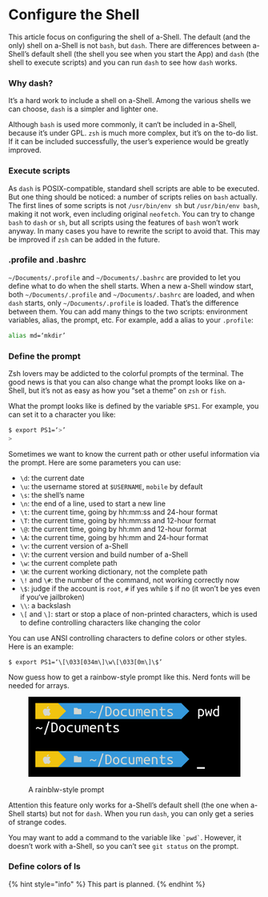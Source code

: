 # Configure the Shell

This article focus on configuring the shell of a-Shell. The default (and the only) shell on a-Shell is not `bash`, but `dash`. There are differences between a-Shell’s default shell (the shell you see when you start the App) and `dash` (the shell to execute scripts) and you can run `dash` to see how `dash` works.

### Why dash?

It’s a hard work to include a shell on a-Shell. Among the various shells we can choose, `dash` is a simpler and lighter one.

Although `bash` is used more commonly, it can‘t be included in a-Shell, because it’s under GPL. `zsh` is much more complex, but it’s on the to-do list. If it can be included successfully, the user’s experience would be greatly improved.

### Execute scripts

As `dash` is POSIX-compatible, standard shell scripts are able to be executed. But one thing should be noticed: a number of scripts relies on `bash` actually. The first lines of some scripts is not `/usr/bin/env sh` but `/usr/bin/env bash`, making it not work, even including original `neofetch`. You can try to change `bash` to `dash` or `sh`, but all scripts using the features of `bash` won’t work anyway. In many cases you have to rewrite the script to avoid that. This may be improved if `zsh` can be added in the future.

### .profile and .bashrc

`~/Documents/.profile` and `~/Documents/.bashrc` are provided to let you define what to do when the shell starts. When a new a-Shell window start, both `~/Documents/.profile` and `~/Documents/.bashrc` are loaded, and when `dash` starts, only `~/Documents/.profile` is loaded. That’s the difference between them. You can add many things to the two scripts: environment variables, alias, the prompt, etc. For example, add a alias to your `.profile`:

```bash
alias md=‘mkdir’
```

### Define the prompt

Zsh lovers may be addicted to the colorful prompts of the terminal. The good news is that you can also change what the prompt looks like on a-Shell, but it’s not as easy as how you “set a theme” on `zsh` or `fish`.

What the prompt looks like is defined by the variable `$PS1`. For example, you can set it to a character you like:

```bash
$ export PS1=‘>’
>
```

Sometimes we want to know the current path or other useful information via the prompt. Here are some parameters you can use:

* `\d`: the current date
* `\u`: the username stored at `$USERNAME`, `mobile` by default
* `\s`: the shell’s name
* `\n`: the end of a line, used to start a new line
* `\t`: the current time, going by hh:mm:ss and 24-hour format
* `\T`: the current time, going by hh:mm:ss and 12-hour format
* `\@`: the current time, going by hh:mm and 12-hour format
* `\A`: the current time, going by hh:mm and 24-hour format
* `\v`: the current version of a-Shell
* `\V`: the current version and build number of a-Shell
* `\w`: the current complete path
* `\W`: the current working dictionary, not the complete path
* `\!` and `\#`: the number of the command, not working correctly now
* `\$`: judge if the account is `root`, `#` if yes while `$` if no (it won’t be yes even if you‘ve jailbroken)
* `\\`: a backslash
* `\[` and `\]`: start or stop a place of non-printed characters, which is used to define controlling characters like changing the color

You can use ANSI controlling characters to define colors or other styles. Here is an example:

```
$ export PS1=‘\[\033[034m\]\w\[\033[0m\]\$’
```

Now guess how to get a rainbow-style prompt like this. Nerd fonts will be needed for arrays.

<figure><img src="../.gitbook/assets/34977EE6-3A93-4E5E-A2F4-108E57599302.jpeg" alt=""><figcaption><p>A rainblw-style prompt</p></figcaption></figure>

Attention this feature only works for a-Shell’s default shell (the one when a-Shell starts) but not for `dash`. When you run `dash`, you can only get a series of strange codes.

You may want to add a command to the variable like `` `pwd` ``. However, it doesn’t work with a-Shell, so you can’t see `git status` on the prompt.

### Define colors of ls

{% hint style="info" %}
This part is planned.
{% endhint %}
